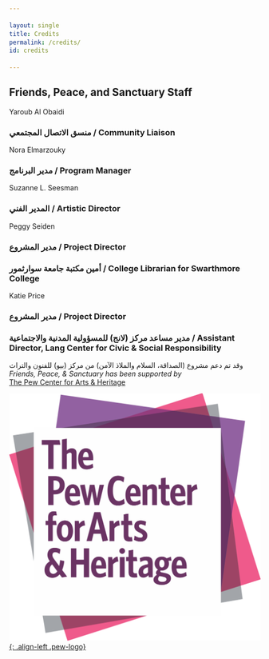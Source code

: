 ```yaml
---

layout: single
title: Credits
permalink: /credits/
id: credits

---
```


## Friends, Peace, and Sanctuary Staff

Yaroub Al Obaidi
### <span class="ar">منسق الاتصال المجتمعي </span> / Community Liaison

Nora Elmarzouky 
### <span class="ar">مدير البرنامج</span> / Program Manager

Suzanne L. Seesman
### <span class="ar">المدير الفني</span> / Artistic Director 

Peggy Seiden 
### <span class="ar">مدير المشروع</span> / Project Director
### <span class="ar">أمين مكتبة جامعة سوارثمور</span> / College Librarian for Swarthmore College 

Katie Price 
### <span class="ar">مدير المشروع</span> / Project Director 
### <span class="ar">مدير مساعد مركز (لانج) للمسؤولية المدنية والاجتماعية</span> / Assistant Director, Lang Center for Civic & Social Responsibility

<span class="ar bold">وقد تم دعم مشروع (الصداقة، السلام والملاذ الآمن) من مركز (بيو) للفنون والتراث</span><br/>*Friends, Peace, & Sanctuary has been supported by* <br/> [The Pew Center for Arts & Heritage](http://www.pcah.us/)

[![Pew Center for Arts and Heritage Logo](/assets/images/pc_mag_RGB.svg){: .align-left .pew-logo}](http://pcah.us)